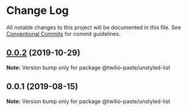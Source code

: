 # Change Log

All notable changes to this project will be documented in this file.
See [Conventional Commits](https://conventionalcommits.org) for commit guidelines.

## [0.0.2](https://github.com/twilio-labs/paste/compare/@twilio-paste/unstyled-list@0.0.1...@twilio-paste/unstyled-list@0.0.2) (2019-10-29)

**Note:** Version bump only for package @twilio-paste/unstyled-list





## 0.0.1 (2019-08-15)

**Note:** Version bump only for package @twilio-paste/unstyled-list
